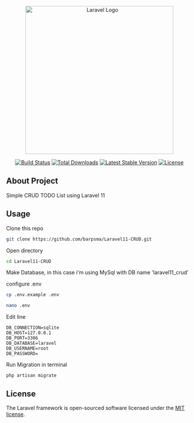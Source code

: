 <p align="center"><a href="https://laravel.com" target="_blank"><img src="https://raw.githubusercontent.com/laravel/art/master/logo-lockup/5%20SVG/2%20CMYK/1%20Full%20Color/laravel-logolockup-cmyk-red.svg" width="400" alt="Laravel Logo"></a></p>

<p align="center">
<a href="https://github.com/laravel/framework/actions"><img src="https://github.com/laravel/framework/workflows/tests/badge.svg" alt="Build Status"></a>
<a href="https://packagist.org/packages/laravel/framework"><img src="https://img.shields.io/packagist/dt/laravel/framework" alt="Total Downloads"></a>
<a href="https://packagist.org/packages/laravel/framework"><img src="https://img.shields.io/packagist/v/laravel/framework" alt="Latest Stable Version"></a>
<a href="https://packagist.org/packages/laravel/framework"><img src="https://img.shields.io/packagist/l/laravel/framework" alt="License"></a>
</p>

## About Project

Simple CRUD TODO List using Laravel 11

## Usage

Clone this repo

```bash
git clone https://github.com/barpsma/Laravel11-CRUD.git
```

Open directory

```bash
cd Laravel11-CRUD
```

Make Database, in this case i'm using MySql with DB name 'laravel11_crud'

configure .env

```bash
cp .env.example .env
```

```bash
nano .env
```

Edit line

```
DB_CONNECTION=sqlite
DB_HOST=127.0.0.1
DB_PORT=3306
DB_DATABASE=laravel
DB_USERNAME=root
DB_PASSWORD=
```

Run Migration in terminal

```
php artisan migrate
```

## License

The Laravel framework is open-sourced software licensed under the [MIT license](https://opensource.org/licenses/MIT).
